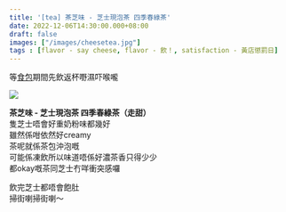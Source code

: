 ```yaml
---
title: '[tea] 茶芝味 - 芝士現泡茶 四季春綠茶'
date: 2022-12-06T14:30:00.000+08:00
draft: false
images: ["/images/cheesetea.jpg"]
tags : [flavor - say cheese, flavor - 飲！, satisfaction - 黃店懲罰日]
---
```


等[食包](https://hidie.net/hkerburger/)期間先飲返杯嘢濕吓喉嚨

![](/images/cheesetea1.jpg)

**茶芝味 - 芝士現泡茶 四季春綠茶（走甜）**  
隻芝士唔會好重奶粉味都幾好  
雖然係咁依然好creamy  
茶呢就係茶包沖泡嘅  
可能係凍飲所以味道唔係好濃茶香只得少少  
都okay嘅茶同芝士冇咩衝突感囉  
  
飲完芝士都唔會飽肚  
掃街喇掃街喇～  
